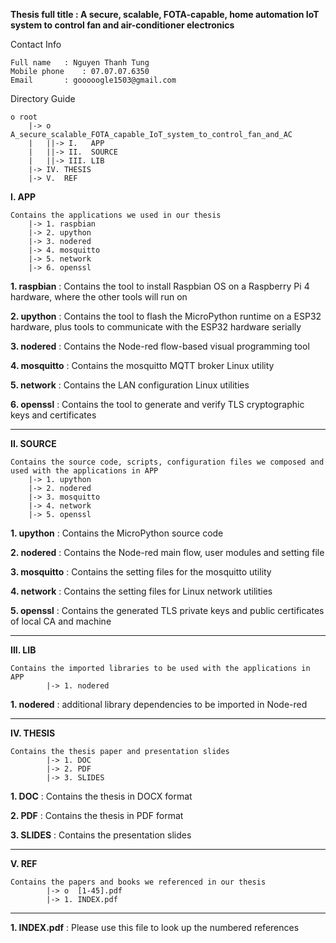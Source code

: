 **Thesis full title	: A secure, scalable, FOTA-capable, home automation IoT system to control fan and air-conditioner electronics**

Contact Info

	Full name	: Nguyen Thanh Tung
	Mobile phone	: 07.07.07.6350
	Email		: gooooogle1503@gmail.com

Directory Guide

	o root
		|-> o A_secure_scalable_FOTA_capable_IoT_system_to_control_fan_and_AC
		|	||-> I.   APP 
		|	||-> II.  SOURCE
		|	||-> III. LIB
		|-> IV. THESIS
		|-> V.  REF

**I. APP**			

	Contains the applications we used in our thesis
		|-> 1. raspbian	
		|-> 2. upython
		|-> 3. nodered
		|-> 4. mosquitto
		|-> 5. network
		|-> 6. openssl
		
**1. raspbian**		: Contains the tool to install Raspbian OS on a Raspberry Pi 4 hardware, where the other tools will run on

**2. upython**		: Contains the tool to flash the MicroPython runtime on a ESP32 hardware, plus tools to communicate with the ESP32 hardware serially

**3. nodered**		: Contains the Node-red flow-based visual programming tool

**4. mosquitto**	: Contains the mosquitto MQTT broker Linux utility

**5. network**		: Contains the LAN configuration Linux utilities

**6. openssl**		: Contains the tool to generate and verify TLS cryptographic keys and certificates

****

**II. SOURCE**

	Contains the source code, scripts, configuration files we composed and used with the applications in APP
		|-> 1. upython
		|-> 2. nodered
		|-> 3. mosquitto
		|-> 4. network
		|-> 5. openssl
		
**1. upython**		: Contains the MicroPython source code

**2. nodered**		: Contains the Node-red main flow, user modules and setting file

**3. mosquitto**	: Contains the setting files for the mosquitto utility

**4. network**		: Contains the setting files for Linux network utilities

**5. openssl**		: Contains the generated TLS private keys and public certificates of local CA and machine

****

**III. LIB**

	Contains the imported libraries to be used with the applications in APP
			|-> 1. nodered
			
**1. nodered**		: additional library dependencies to be imported in Node-red

****

**IV. THESIS**

	Contains the thesis paper and presentation slides
			|-> 1. DOC
			|-> 2. PDF
			|-> 3. SLIDES
			
**1. DOC**		: Contains the thesis in DOCX format

**2. PDF**		: Contains the thesis in PDF format

**3. SLIDES**		: Contains the presentation slides

****

**V. REF**

	Contains the papers and books we referenced in our thesis
			|-> o  [1-45].pdf
			|-> 1. INDEX.pdf
			
****
			
**1. INDEX.pdf**		: Please use this file to look up the numbered references
